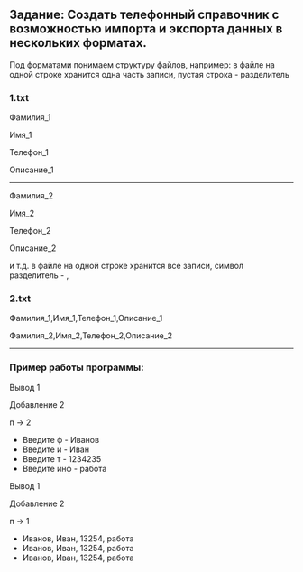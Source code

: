 ## **Задание:** Создать телефонный справочник с возможностью импорта и экспорта данных в нескольких форматах.  

Под форматами понимаем структуру файлов, например: в файле на одной строке хранится одна часть записи, пустая строка - разделитель

### **1.txt**

Фамилия_1

Имя_1

Телефон_1

Описание_1

---

Фамилия_2

Имя_2

Телефон_2

Описание_2

и т.д. в файле на одной строке хранится все записи, символ разделитель - ,

### **2.txt**

Фамилия_1,Имя_1,Телефон_1,Описание_1

Фамилия_2,Имя_2,Телефон_2,Описание_2

---

### Пример работы программы:

Вывод 1

Добавление 2

п -> 2

- Введите ф - Иванов
- Введите и - Иван
- Введите т - 1234235
- Введите инф - работа

Вывод 1

Добавление 2

п -> 1

- Иванов, Иван, 13254, работа
- Иванов, Иван, 13254, работа
- Иванов, Иван, 13254, работа